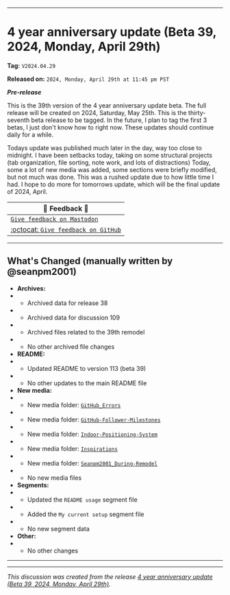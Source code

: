 
***

# 4 year anniversary update (Beta 39, 2024, Monday, April 29th)

**Tag:** `V2024.04.29`

**Released on:** `2024, Monday, April 29th at 11:45 pm PST`

***Pre-release***

This is the 39th version of the 4 year anniversary update beta. The full release will be created on 2024, Saturday, May 25th. This is the thirty-seventh beta release to be tagged. In the future, I plan to tag the first 3 betas, I just don't know how to right now. These updates should continue daily for a while.

Todays update was published much later in the day, way too close to midnight. I have been setbacks today, taking on some structural projects (tab organization, file sorting, note work, and lots of distractions) Today, some a lot of new media was added, some sections were briefly modified, but not much was done. This was a rushed update due to how little time I had. I hope to do more for tomorrows update, which will be the final update of 2024, April.

| 📣️ Feedback 💬️ |
|---|
| [`Give feedback on Mastodon`](https://techhub.social/deck/@seanpm2001/112237731368032617) |
| [:octocat: `Give feedback on GitHub`](https://github.com/seanpm2001/seanpm2001/discussions/110/) |

---

## What's Changed (manually written by @seanpm2001)

- **Archives:**
- - Archived data for release 38
- - Archived data for discussion 109
- - Archived files related to the 39th remodel <!-- This number should be 1 higher than release 35, and should match the README beta version) !-->
- - No other archived file changes
- **README:**
- - Updated README to version 113 (beta 39)
- - No other updates to the main README file
- **New media:**
- - New media folder: [`GitHub_Errors`](/Graphics/GitHub_Errors/)
- - New media folder: [`GitHub-Follower-Milestones`](/Graphics/GitHub-Follower-Milestones/)
- - New media folder: [`Indoor-Positioning-System`](/Graphics/Indoor-Positioning-System/)
- - New media folder: [`Inspirations`](/Graphics/Inspirations/)
- - New media folder: [`Seanpm2001_During-Remodel`](/Graphics/Seanpm2001_During-Remodel/)
- - No new media files
- **Segments:**
- - Updated the `README usage` segment file
- - Added the `My current setup` segment file
- - No new segment data
- **Other:**
- - No other changes

***


<hr /><em>This discussion was created from the release <a href='https://github.com/seanpm2001/seanpm2001/releases/tag/V2024.04.29'>4 year anniversary update (Beta 39, 2024, Monday, April 29th)</a>.</em>
